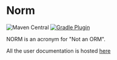 # Norm 


![Maven Central](https://img.shields.io/maven-central/v/com.medly.norm/runtime?color=green)
[![Gradle Plugin](https://img.shields.io/maven-metadata/v?color=green&label=Gradle%20Plugin&logo=Gradle&metadataUrl=https%3A%2F%2Fplugins.gradle.org%2Fm2%2Fcom.medly.norm%2Fplugin%2Fmaven-metadata.xml)](https://plugins.gradle.org/plugin/com.medly.norm)


NORM is an acronym for "Not an ORM".

All the user documentation is hosted [here](https://medly.github.io/norm/)
